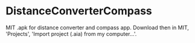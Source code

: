 # DistanceConverterCompass
MIT .apk for distance converter and compass app. Download then in MIT, 'Projects', 'Import project (.aia) from my computer...'. 
